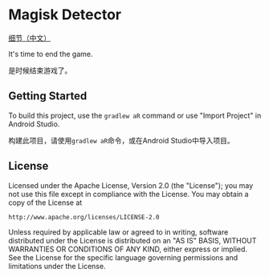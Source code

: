 Magisk Detector
==============================

[细节（中文）](README_ZH.md)

It's time to end the game.

是时候结束游戏了。


Getting Started
---------------

To build this project, use the `gradlew aR` command or use "Import Project" in Android Studio.

构建此项目，请使用`gradlew aR`命令，或在Android Studio中导入项目。

License
-------

Licensed under the Apache License, Version 2.0 (the "License");
you may not use this file except in compliance with the License.
You may obtain a copy of the License at

    http://www.apache.org/licenses/LICENSE-2.0

Unless required by applicable law or agreed to in writing, software
distributed under the License is distributed on an "AS IS" BASIS,
WITHOUT WARRANTIES OR CONDITIONS OF ANY KIND, either express or implied.
See the License for the specific language governing permissions and
limitations under the License.

